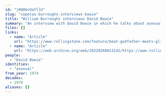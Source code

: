 ```yaml
---
id: "jHQ0bvOaYllU"
slug: "copetas-burroughs-interviews-bowie"
title: "William Burroughs interviews David Bowie"
summary: "An interview with David Bowie in which he talks about asexuality"
files: []
links:
  - name: "Article"
    url: "https://www.rollingstone.com/feature/beat-godfather-meets-glitter-mainman-william-burroughs-interviews-david-bowie-92508/"
  - name: "Article"
    url: "https://web.archive.org/web/20220208013142/https://www.rollingstone.com/feature/beat-godfather-meets-glitter-mainman-william-burroughs-interviews-david-bowie-92508/"
people:
  - "David Bowie"
identities:
  - "asexual"
from_year: 1974
decades:
  - 1970
aliases: []
---
```

